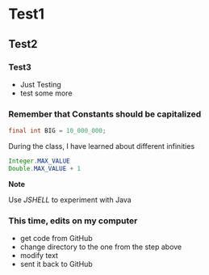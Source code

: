 # Test1
## Test2
### Test3
* Just Testing
* test some more

### Remember that Constants should be capitalized
```java
final int BIG = 10_000_000;
```

During the class, I have learned about different infinities
```java
Integer.MAX_VALUE
Double.MAX_VALUE + 1
```

**Note**

Use *JSHELL* to experiment with Java

### This time, edits on my computer

* get code from GitHub
* change directory to the one from the step above
* modify text
* sent it back to GitHub
